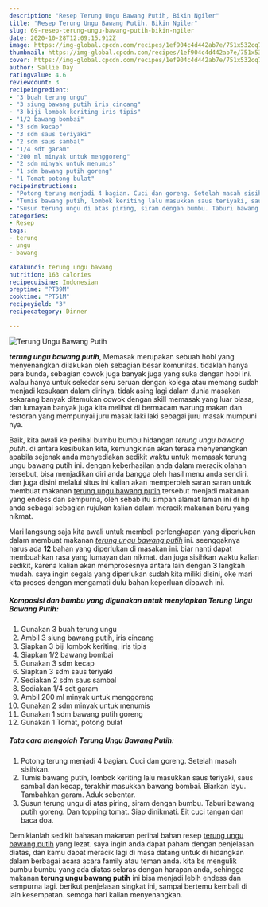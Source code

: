 ```yaml
---
description: "Resep Terung Ungu Bawang Putih, Bikin Ngiler"
title: "Resep Terung Ungu Bawang Putih, Bikin Ngiler"
slug: 69-resep-terung-ungu-bawang-putih-bikin-ngiler
date: 2020-10-28T12:09:15.912Z
image: https://img-global.cpcdn.com/recipes/1ef904c4d442ab7e/751x532cq70/terung-ungu-bawang-putih-foto-resep-utama.jpg
thumbnail: https://img-global.cpcdn.com/recipes/1ef904c4d442ab7e/751x532cq70/terung-ungu-bawang-putih-foto-resep-utama.jpg
cover: https://img-global.cpcdn.com/recipes/1ef904c4d442ab7e/751x532cq70/terung-ungu-bawang-putih-foto-resep-utama.jpg
author: Sallie Day
ratingvalue: 4.6
reviewcount: 3
recipeingredient:
- "3 buah terung ungu"
- "3 siung bawang putih iris cincang"
- "3 biji lombok keriting iris tipis"
- "1/2 bawang bombai"
- "3 sdm kecap"
- "3 sdm saus teriyaki"
- "2 sdm saus sambal"
- "1/4 sdt garam"
- "200 ml minyak untuk menggoreng"
- "2 sdm minyak untuk menumis"
- "1 sdm bawang putih goreng"
- "1 Tomat potong bulat"
recipeinstructions:
- "Potong terung menjadi 4 bagian. Cuci dan goreng. Setelah masah sisihkan."
- "Tumis bawang putih, lombok keriting lalu masukkan saus teriyaki, saus sambal dan kecap, terakhir masukkan bawang bombai. Biarkan layu. Tambahkan garam. Aduk sebentar."
- "Susun terung ungu di atas piring, siram dengan bumbu. Taburi bawang putih goreng. Dan topping tomat. Siap dinikmati. Eit cuci tangan dan baca doa."
categories:
- Resep
tags:
- terung
- ungu
- bawang

katakunci: terung ungu bawang 
nutrition: 163 calories
recipecuisine: Indonesian
preptime: "PT39M"
cooktime: "PT51M"
recipeyield: "3"
recipecategory: Dinner

---
```



![Terung Ungu Bawang Putih](https://img-global.cpcdn.com/recipes/1ef904c4d442ab7e/751x532cq70/terung-ungu-bawang-putih-foto-resep-utama.jpg)

<b><i>terung ungu bawang putih</i></b>, Memasak merupakan sebuah hobi yang menyenangkan dilakukan oleh sebagian besar komunitas. tidaklah hanya para bunda, sebagian cowok juga banyak juga yang suka dengan hobi ini. walau hanya untuk sekedar seru seruan dengan kolega atau memang sudah menjadi kesukaan dalam dirinya. tidak asing lagi dalam dunia masakan sekarang banyak ditemukan cowok dengan skill memasak yang luar biasa, dan lumayan banyak juga kita melihat di bermacam warung makan dan restoran yang mempunyai juru masak laki laki sebagai juru masak mumpuni nya.



Baik, kita awali ke perihal bumbu bumbu hidangan <i>terung ungu bawang putih</i>. di antara kesibukan kita, kemungkinan akan terasa menyenangkan apabila sejenak anda menyediakan sedikit waktu untuk memasak terung ungu bawang putih ini. dengan keberhasilan anda dalam meracik olahan tersebut, bisa menjadikan diri anda bangga oleh hasil menu anda sendiri. dan juga disini melalui situs ini kalian akan memperoleh saran saran untuk membuat makanan <u>terung ungu bawang putih</u> tersebut menjadi makanan yang endess dan sempurna, oleh sebab itu simpan alamat laman ini di hp anda sebagai sebagian rujukan kalian dalam meracik makanan baru yang nikmat.


Mari langsung saja kita awali untuk membeli perlengkapan yang diperlukan dalam membuat makanan <u><i>terung ungu bawang putih</i></u> ini. seenggaknya harus ada <b>12</b> bahan yang diperlukan di masakan ini. biar nanti dapat membuahkan rasa yang lumayan dan nikmat. dan juga sisihkan waktu kalian sedikit, karena kalian akan memprosesnya antara lain dengan <b>3</b> langkah mudah. saya ingin segala yang diperlukan sudah kita miliki disini, oke mari kita proses dengan mengamati dulu bahan keperluan dibawah ini.

<!--inarticleads1-->

##### Komposisi dan bumbu yang digunakan untuk menyiapkan Terung Ungu Bawang Putih:

1. Gunakan 3 buah terung ungu
1. Ambil 3 siung bawang putih, iris cincang
1. Siapkan 3 biji lombok keriting, iris tipis
1. Siapkan 1/2 bawang bombai
1. Gunakan 3 sdm kecap
1. Siapkan 3 sdm saus teriyaki
1. Sediakan 2 sdm saus sambal
1. Sediakan 1/4 sdt garam
1. Ambil 200 ml minyak untuk menggoreng
1. Gunakan 2 sdm minyak untuk menumis
1. Gunakan 1 sdm bawang putih goreng
1. Gunakan 1 Tomat, potong bulat




<!--inarticleads2-->

##### Tata cara mengolah Terung Ungu Bawang Putih:

1. Potong terung menjadi 4 bagian. Cuci dan goreng. Setelah masah sisihkan.
1. Tumis bawang putih, lombok keriting lalu masukkan saus teriyaki, saus sambal dan kecap, terakhir masukkan bawang bombai. Biarkan layu. Tambahkan garam. Aduk sebentar.
1. Susun terung ungu di atas piring, siram dengan bumbu. Taburi bawang putih goreng. Dan topping tomat. Siap dinikmati. Eit cuci tangan dan baca doa.




Demikianlah sedikit bahasan makanan perihal bahan resep <u>terung ungu bawang putih</u> yang lezat. saya ingin anda dapat paham dengan penjelasan diatas, dan kamu dapat meracik lagi di masa datang untuk di hidangkan dalam berbagai acara acara family atau teman anda. kita bs mengulik bumbu bumbu yang ada diatas selaras dengan harapan anda, sehingga makanan <b>terung ungu bawang putih</b> ini bisa menjadi lebih endess dan sempurna lagi. berikut penjelasan singkat ini, sampai bertemu kembali di lain kesempatan. semoga hari kalian menyenangkan.
